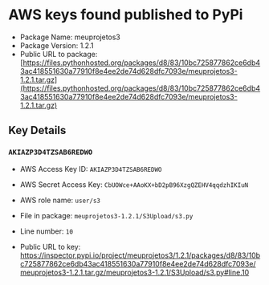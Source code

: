 # AWS keys found published to PyPi

* Package Name: meuprojetos3
* Package Version: 1.2.1
* Public URL to package: [https://files.pythonhosted.org/packages/d8/83/10bc725877862ce6db43ac418551630a77910f8e4ee2de74d628dfc7093e/meuprojetos3-1.2.1.tar.gz](https://files.pythonhosted.org/packages/d8/83/10bc725877862ce6db43ac418551630a77910f8e4ee2de74d628dfc7093e/meuprojetos3-1.2.1.tar.gz)

## Key Details

### `AKIAZP3D4TZSAB6REDWO`

* AWS Access Key ID: `AKIAZP3D4TZSAB6REDWO`
* AWS Secret Access Key: `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` 
* AWS role name: `user/s3`
* File in package: `meuprojetos3-1.2.1/S3Upload/s3.py`
* Line number: `10`

* Public URL to key: https://inspector.pypi.io/project/meuprojetos3/1.2.1/packages/d8/83/10bc725877862ce6db43ac418551630a77910f8e4ee2de74d628dfc7093e/meuprojetos3-1.2.1.tar.gz/meuprojetos3-1.2.1/S3Upload/s3.py#line.10


